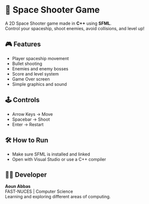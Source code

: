 # 🚀 Space Shooter Game

A 2D Space Shooter game made in **C++** using **SFML**.  
Control your spaceship, shoot enemies, avoid collisions, and level up!

## 🎮 Features

- Player spaceship movement  
- Bullet shooting  
- Enemies and enemy bosses  
- Score and level system  
- Game Over screen  
- Simple graphics and sound

## 🕹️ Controls

- Arrow Keys → Move  
- Spacebar → Shoot  
- Enter → Restart

## 🛠️ How to Run

- Make sure SFML is installed and linked  
- Open with Visual Studio or use a C++ compiler


## 👨‍💻 Developer

**Aoun Abbas**  
FAST-NUCES | Computer Science  
Learning and exploring different areas of computing.
